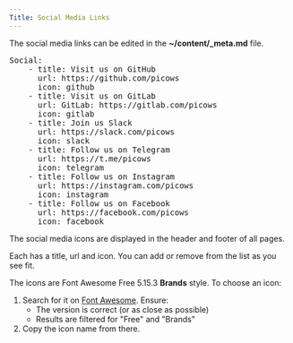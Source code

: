 ```yaml
---
Title: Social Media Links
---
```


The social media links can be edited in the **~/content/_meta.md** file.

<pre>
Social:
    - title: Visit us on GitHub
      url: https://github.com/picows
      icon: github
    - title: Visit us on GitLab
      url: GitLab: https://gitlab.com/picows
      icon: gitlab
    - title: Join us Slack
      url: https://slack.com/picows
      icon: slack
    - title: Follow us on Telegram
      url: https://t.me/picows
      icon: telegram
    - title: Follow us on Instagram
      url: https://instagram.com/picows
      icon: instagram
    - title: Follow us on Facebook
      url: https://facebook.com/picows
      icon: facebook 
</pre>

The social media icons are displayed in the header and footer of all pages.

Each has a title, url and icon. You can add or remove from the list as you see fit.

The icons are Font Awesome Free 5.15.3 **Brands** style. To choose an icon:

1. Search for it on [Font Awesome](https://fontawesome.com "Font Awesome website"). Ensure:
   - The version is correct (or as close as possible)
   - Results are filtered for "Free" and "Brands"
3. Copy the icon name from there.
